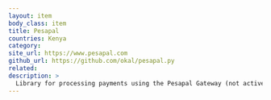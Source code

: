 ```yaml
---
layout: item
body_class: item
title: Pesapal
countries: Kenya
category: 
site_url: https://www.pesapal.com
github_url: https://github.com/okal/pesapal.py
related: 
description: >
  Library for processing payments using the Pesapal Gateway (not actively maintained)
---
```


